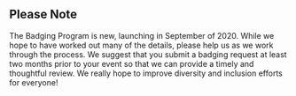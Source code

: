 ## Please Note

The Badging Program is new, launching in September of 2020. While we hope to have worked out many of the details, please help us as we work through the process. We suggest that you submit a badging request at least two months prior to your event so that we can provide a timely and thoughtful review. We really hope to improve diversity and inclusion efforts for everyone!